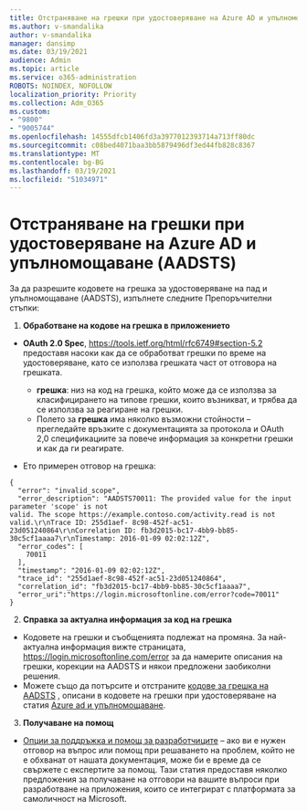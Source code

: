 ```yaml
---
title: Отстраняване на грешки при удостоверяване на Azure AD и упълномощаване (AADSTS)
ms.author: v-smandalika
author: v-smandalika
manager: dansimp
ms.date: 03/19/2021
audience: Admin
ms.topic: article
ms.service: o365-administration
ROBOTS: NOINDEX, NOFOLLOW
localization_priority: Priority
ms.collection: Adm_O365
ms.custom:
- "9800"
- "9005744"
ms.openlocfilehash: 14555dfcb1406fd3a3977012393714a713ff80dc
ms.sourcegitcommit: c08bed4071baa3bb5879496df3ed44fb828c8367
ms.translationtype: MT
ms.contentlocale: bg-BG
ms.lasthandoff: 03/19/2021
ms.locfileid: "51034971"
---
```

# <a name="troubleshoot-azure-ad-authentication-and-authorization-aadsts-error-codes"></a>Отстраняване на грешки при удостоверяване на Azure AD и упълномощаване (AADSTS)

За да разрешите кодовете на грешка за удостоверяване на пад и упълномощаване (AADSTS), изпълнете следните Препоръчителни стъпки:

1. **Обработване на кодове на грешка в приложението**

- **OAuth 2.0 Spec**, https://tools.ietf.org/html/rfc6749#section-5.2 предоставя насоки как да се обработват грешки по време на удостоверяване, като се използва грешката част от отговора на грешката.

    - **грешка**: низ на код на грешка, който може да се използва за класифицирането на типове грешки, които възникват, и трябва да се използва за реагиране на грешки.
    - Полето за **грешка** има няколко възможни стойности – прегледайте връзките с документацията за протокола и OAuth 2,0 спецификациите за повече информация за конкретни грешки и как да ги реагирате.

- Ето примерен отговор на грешка:
```
{
  "error": "invalid_scope",
  "error_description": "AADSTS70011: The provided value for the input parameter 'scope' is not 
valid. The scope https://example.contoso.com/activity.read is not valid.\r\nTrace ID: 255d1aef- 8c98-452f-ac51-23d051240864\r\nCorrelation ID: fb3d2015-bc17-4bb9-bb85-30c5cf1aaaa7\r\nTimestamp: 2016-01-09 02:02:12Z",
  "error_codes": [
    70011
  ],
  "timestamp": "2016-01-09 02:02:12Z",
  "trace_id": "255d1aef-8c98-452f-ac51-23d051240864",
  "correlation_id": "fb3d2015-bc17-4bb9-bb85-30c5cf1aaaa7", 
  "error_uri":"https://login.microsoftonline.com/error?code=70011"
}
```
2. **Справка за актуална информация за код на грешка**

- Кодовете на грешки и съобщенията подлежат на промяна. За най-актуална информация вижте страницата, https://login.microsoftonline.com/error за да намерите описания на грешки, корекции на AADSTS и някои предложени заобиколни решения.
- Можете също да потърсите и отстраните [кодове за грешка на AADSTS](https://docs.microsoft.com/azure/active-directory/develop/reference-aadsts-error-codes#aadsts-error-codes) , описани в кодовете на грешки при удостоверяване на статия [Azure ad и упълномощаване](https://docs.microsoft.com/azure/active-directory/develop/reference-aadsts-error-codes#handling-error-codes-in-your-application).

3. **Получаване на помощ**

- [Опции за поддръжка и помощ за разработчиците](https://docs.microsoft.com/azure/active-directory/develop/developer-support-help-options) – ако ви е нужен отговор на въпрос или помощ при решаването на проблем, който не е обхванат от нашата документация, може би е време да се свържете с експертите за помощ. Тази статия предоставя няколко предложения за получаване на отговори на вашите въпроси при разработване на приложения, които се интегрират с платформата за самоличност на Microsoft.








